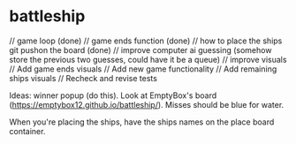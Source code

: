# battleship

// game loop (done)
// game ends function (done)
// how to place the ships git pushon the board (done)
// improve computer ai guessing (somehow store the previous two guesses,
could have it be a queue)
// improve visuals
// Add game ends visuals
// Add new game functionality
// Add remaining ships visuals
// Recheck and revise tests

Ideas: winner popup (do this). Look at EmptyBox's board (https://emptybox12.github.io/battleship/). Misses should
be blue for water.

When you're placing the ships, have the ships names on the place board
container.

